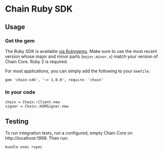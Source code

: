 # Chain Ruby SDK

## Usage

### Get the gem

The Ruby SDK is available [via Rubygems](https://rubygems.org/gems/chain-sdk). Make sure to use the most recent version whose major and minor parts (`major.minor.x`) match your version of Chain Core. Ruby 2 is required.

For most applications, you can simply add the following to your `Gemfile`:

```
gem 'chain-sdk', '~> 1.0.0', require: 'chain'
```

### In your code

```
chain = Chain::Client.new
signer = Chain::HSMSigner.new
```

## Testing

To run integration tests, run a configured, empty Chain Core on http://localhost:1999. Then run:

```
bundle exec rspec
```

